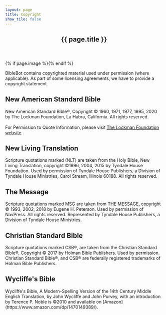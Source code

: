 ```yaml
---
layout: page
title: Copyright
show_tile: false
---
```

    
<!-- Main -->
<div id="main" class="alt">

<!-- One -->
<section id="one">
	<div class="inner">
		<header class="major">
			<h1>{{ page.title }}</h1>
		</header>
		{% if page.image %}<span class="image main"><img src="{{ site.baseurl }}/{{ page.image }}" alt="" /></span>{% endif %}
		<p>BibleBot contains copyrighted material used under permission (where applicable). As part of some licensing agreements, we have to provide a copyright statement.</p>
    <h2>New American Standard Bible</h2>
    <p>New American Standard Bible®, Copyright © 1960, 1971, 1977, 1995, 2020 by The Lockman Foundation, La Habra, California. All rights reserved.<br><br>For Permission to Quote Information, please visit <a href="https://www.lockman.org">The Lockman Foundation website</a>.</p>

<h2>New Living Translation</h2>
    <p>Scripture quotations marked (NLT) are taken from the Holy Bible, New Living Translation, copyright ©1996, 2004, 2015 by Tyndale House Foundation. Used by permission of Tyndale House Publishers, a Division of Tyndale House Ministries, Carol Stream, Illinois 60188. All rights reserved.</p>
    <h2>The Message</h2>
<p>Scripture quotations marked MSG are taken from THE MESSAGE, copyright © 1993, 2002, 2018 by Eugene H. Peterson. Used by permission of NavPress. All rights reserved. Represented by Tyndale House Publishers, a Division of Tyndale House Ministries.</p>
<h2>Christian Standard Bible</h2>
<p>Scripture quotations marked CSB&reg;, are taken from the Christian Standard Bible&reg;, Copyright © 2017 by Holman Bible Publishers. Used by permission. Christian Standard Bible&reg;, and CSB&reg; are federally registered trademarks of Holman Bible Publishers.</p>
<h2>Wycliffe's Bible</h2>
<p>Wycliffe's Bible, A Modern-Spelling Version of the 14th Century Middle English Translation, by John Wycliffe and John Purvey, with an introduction by Terence P. Noble is &copy;2010 and available on [Amazon](https://www.amazon.com/dp/1470149389/).
	</div>
</section>

</div>
